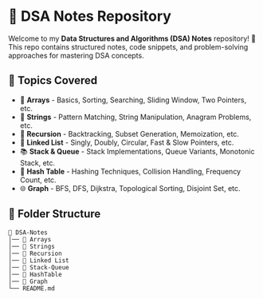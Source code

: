# 📘 DSA Notes Repository

Welcome to my **Data Structures and Algorithms (DSA) Notes** repository! 🚀 This repo contains structured notes, code snippets, and problem-solving approaches for mastering DSA concepts.

## 📂 Topics Covered

- 🔢 **Arrays** - Basics, Sorting, Searching, Sliding Window, Two Pointers, etc.
- 📝 **Strings** - Pattern Matching, String Manipulation, Anagram Problems, etc.
- 🔄 **Recursion** - Backtracking, Subset Generation, Memoization, etc.
- 🔗 **Linked List** - Singly, Doubly, Circular, Fast & Slow Pointers, etc.
- 📚 **Stack & Queue** - Stack Implementations, Queue Variants, Monotonic Stack, etc.
- 🔑 **Hash Table** - Hashing Techniques, Collision Handling, Frequency Count, etc.
- 🌐 **Graph** - BFS, DFS, Dijkstra, Topological Sorting, Disjoint Set, etc.

## 📁 Folder Structure

```
📂 DSA-Notes
│── 📂 Arrays
│── 📂 Strings
│── 📂 Recursion
│── 📂 Linked List
│── 📂 Stack-Queue
│── 📂 HashTable
│── 📂 Graph
└── README.md
